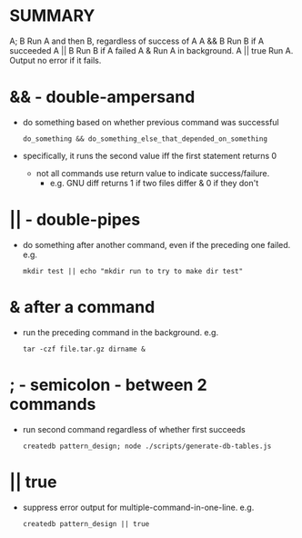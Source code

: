 SUMMARY
=======

A; B        Run A and then B, regardless of success of A
A && B      Run B if A succeeded
A || B      Run B if A failed
A &         Run A in background.
A || true   Run A. Output no error if it fails. 

&& - double-ampersand
=====================
*   do something based on whether previous command was successful

        do_something && do_something_else_that_depended_on_something

*   specifically, it runs the second value iff the first statement returns 0
    *   not all commands use return value to indicate success/failure. 
        *   e.g. GNU diff returns 1 if two files differ & 0 if they don't

|| - double-pipes
=================
*   do something after another command, even if the preceding one failed. e.g.

        mkdir test || echo "mkdir run to try to make dir test"

& after a command
=================
*   run the preceding command in the background. e.g.

        tar -czf file.tar.gz dirname &

; - semicolon - between 2 commands
==================================

*   run second command regardless of whether first succeeds

        createdb pattern_design; node ./scripts/generate-db-tables.js

|| true
=======

*   suppress error output for multiple-command-in-one-line. e.g.

        createdb pattern_design || true
